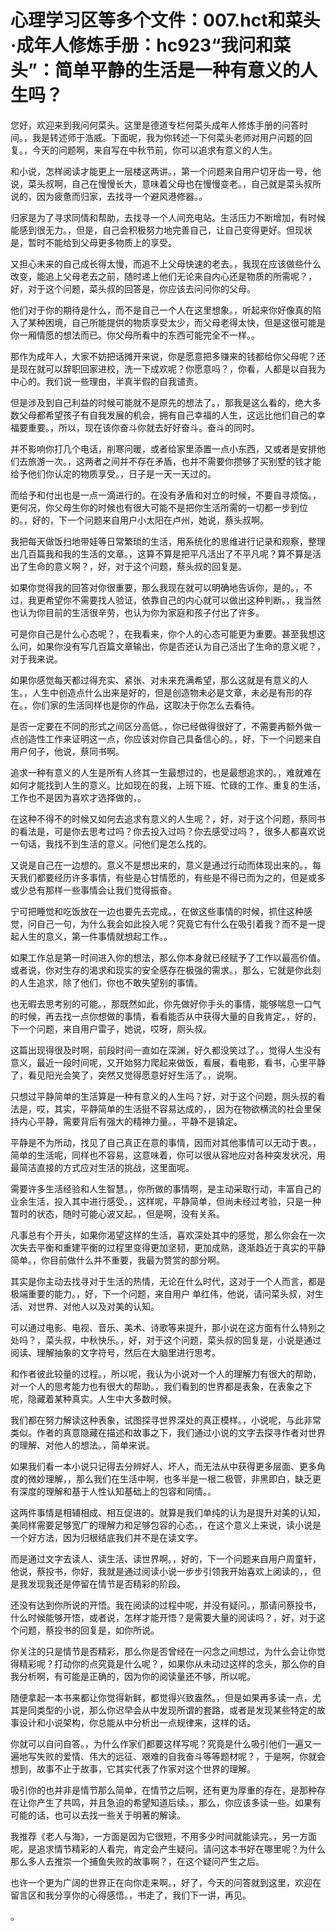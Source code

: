 # 心理学习区等多个文件：007.hct和菜头·成年人修炼手册：hc923“我问和菜头”：简单平静的生活是一种有意义的人生吗？

您好，欢迎来到我问何菜头。这里是德道专栏何菜头成年人修炼手册的问答时间。，我是转述师于浩威。下面呢，我为你转述一下何菜头老师对用户问题的回复。，今天的问题啊，来自写在中秋节前，你可以追求有意义的人生。

和小说，怎样阅读才能更上一层楼这两讲。，第一个问题来自用户切牙齿一号，他说，菜头叔啊，自己在慢慢长大，意味着父母也在慢慢变老。，自己就是菜头叔所说的，因为疲惫而归家，去找寻一个避风港修器。。

归家是为了寻求同情和帮助，去找寻一个人间充电站。生活压力不断增加，有时候能感到很无力。，但是，自己会积极努力地完善自己，让自己变得更好。但现状是，暂时不能给到父母更多物质上的享受。

又担心未来的自己成长得太慢，而追不上父母快速的老去。，我现在应该做些什么改变，能追上父母老去之前，随时递上他们无论来自内心还是物质的所需呢？，好，对于这个问题，菜头叔的回答是，你应该去问问你的父母。

他们对于你的期待是什么，而不是自己一个人在这里想象。，听起来你好像真的陷入了某种困境，自己所能提供的物质享受太少，而父母老得太快，但是这很可能是你一厢情愿的想法而已。你父母所看中的东西可能完全不一样。。

那作为成年人，大家不妨把话摊开来说，你是愿意把多赚来的钱都给你父母呢？还是现在就可以辞职回家进校，洗一下成欢呢？你愿意吗？，你看，人都是以自我为中心的。我们说一些理由，半真半假的自我谴责。

但是涉及到自己利益的时候可能就不是原先的想法了。，那我是这么看的，绝大多数父母都希望孩子有自我发展的机会，拥有自己幸福的人生，这远比他们自己的幸福要重要。，所以，现在该你奋斗你就去好好奋斗。奋斗的同时。

并不影响你打几个电话，削寒问暖，或者给家里添置一点小东西，又或者是安排他们去旅游一次。，这两者之间并不存在矛盾，也并不需要你攒够了买别墅的钱才能给予他们你认定的物质享受。，日子是一天一天过的。

而给予和付出也是一点一滴进行的。在没有矛盾和对立的时候，不要自寻烦恼。，更何况，你父母生你的时候也有很大可能不是把你生活所需的一切都一步到位的。，好的，下一个问题来自用户小太阳在卢州，她说，蔡头叔啊。

我把每天做饭扫地带娃等日常繁琐的生活，用系统化的思维进行记录和观察，整理出几百篇我和我的生活的文章。，这算不算是把平凡活出了不平凡呢？算不算是活出了生命的意义啊？，好，对于这个问题，蔡头叔的回复是。

如果你觉得我的回答对你很重要，那么我现在就可以明确地告诉你，是的。，不过，我更希望你不需要找人验证，依靠自己的内心就可以做出这种判断。，我当然也认为你目前的生活很辛劳，也认为你为家庭和孩子付出了许多。

可是你自己是什么心态呢？，在我看来，你个人的心态可能更为重要。甚至我想这么问，如果你没有写几百篇文章输出，你是否还认为自己活出了生命的意义呢？，对于我来说。

如果你感觉每天都过得充实、紧张、对未来充满希望，那么这就是有意义的人生。，人生中创造点什么出来是好的，但是创造物未必是文章，未必是有形的存在。，你们家的生活同样也是你的作品，这取决于你怎么去看待。

是否一定要在不同的形式之间区分高低。，你已经做得很好了，不需要再额外做一点创造性工作来证明这一点，你应该对你自己具备信心的。，好，下一个问题来自用户何子，他说，蔡同书啊。

追求一种有意义的人生是所有人终其一生最想过的，也是最想追求的。，难就难在如何才能找到人生的意义。比如现在的我，上班下班、忙碌的工作、重复的生活，工作也不是因为喜欢才选择做的，。

在这种不得不的时候又如何去追求有意义的人生呢？，好，对于这个问题，蔡同书的看法是，可是你去思考过吗？你去投入过吗？你去感受过吗？，很多人都喜欢说一句话，我找不到生活的意义。问他们是怎么找的。

又说是自己在一边想的。意义不是想出来的，意义是通过行动而体现出来的。，每天我们都要经历许多事情，有些是心甘情愿的，有些是不得已而为之的，但是或多或少总有那样一些事情会让我们觉得振奋。

宁可把睡觉和吃饭放在一边也要先去完成。，在做这些事情的时候，抓住这种感觉，问自己一句，为什么我会如此投入呢？究竟它有什么在吸引着我？而不是一提起人生的意义，第一件事情就想起工作。。

如果工作总是第一时间进入你的想法，那么你本身就已经赋予了工作以最高价值。或者说，你对生存的渴求和现实的安全感存在极强的需求。，那么，它就是你此刻的人生追求，除了他们，你也不敢失望别的事情。

也无暇去思考别的可能。，那既然如此，你先做好你手头的事情，能够喘息一口气的时候，再去找一点你想做的事情，看看能否从中获得大量的自我肯定。，好的，下一个问题，来自用户雷子，她说，哎呀，厕头叔。

这篇出现得很及时啊，前段时间一直如在深渊，好久都没笑过了。，觉得人生没有意义，最近一段时间呢，又开始努力爬起来做饭，看展，看电影，看书，心里平静了，看见阳光会笑了，突然又觉得愿意好好生活了。，说啊。

只想过平静简单的生活算是一种有意义的人生吗？好，对于这个问题，厕头叔的看法是，哎，其实，平静简单的生活挺不容易达成的，，因为在物欲横流的社会里保持内心平静，需要背后有强大的精神力量。，平静不是镇定。

平静是不为所动，找见了自己真正在意的事情，因而对其他事情可以无动于衷。，简单的生活呢，同样也不容易，这意味着，你可以很从容地应对各种突发状况，用最简洁直接的方式应对生活的挑战，这里面呢。

需要许多生活经验和人生智慧。，你所做的事情啊，是主动采取行动，丰富自己的业余生活，投入其中进行感受。，这样呢，平静简单，但尚未经过考验，只是一种暂时的状态，随时可能心波又起。，但是啊，没有关系。

凡事总有个开头，如果你渴望这样的生活，喜欢深处其中的感觉，那么你会在一次次失去平衡和重建平衡的过程里变得更加坚韧，更加成熟，逐渐趋近于真实的平静简单。，你目前做什么并不重要，我最为赞赏的部分啊。

其实是你主动去找寻对于生活的热情，无论在什么时代，这对于一个人而言，都是极端重要的能力。，好，下一个问题，来自用户 单红伟，他说，请问菜头叔，对生活、对世界、对他人以及对美的认知。

可以通过电影、电视、音乐、美术、诗歌等来提升，那小说在这方面有什么特别之处吗？，菜头叔，中秋快乐。，好，对于这个问题，菜头叔的回复是，小说是通过阅读、理解抽象的文字符号，然后在大脑里进行思考。

和作者彼此较量的过程。，所以呢，我认为小说对一个人的理解力有很大的帮助，对一个人的思考能力也有很大的帮助。，我们看到的世界都是表象，在表象之下呢，隐藏着某种真实。人生中大多数时候。

我们都在努力解读这种表象，试图探寻世界深处的真正模样。，小说呢，与此非常类似。作者的真意隐藏在描述和故事之下，我们通过小说的文字去探寻作者对世界的理解、对他人的想法。，简单来说。

如果我们看一本小说只记得去分辨好人、坏人，而无法从中获得更多层面、更多角度的微妙理解，，那么我们在生活中啊，也多半是一根二极管，非黑即白，缺乏更有深度的理解和基于人性认知基础上的包容和同情。。

这两件事情是相辅相成、相互促进的。就算是我们单纯的认为是提升对美的认知，美同样需要足够宽广的理解力和足够包容的心态。，在这个意义上来说，读小说是一个好方法，因为归根结底我们并不是在读文字。

而是通过文字去读人、读生活、读世界啊。，好的，下一个问题来自用户周童轩，他说，蔡投书，你好，我就是通过阅读小说一步步引领我开始喜欢上阅读的，，但是我发现我还是停留在情节是否精彩的阶段。

还没有达到你所说的开悟。我在阅读的过程中呢，并没有疑问。，那请问蔡投书，什么时候能够开悟，或者说，怎样才能开悟？是需要大量的阅读吗？，好，对于这个问题，蔡投书的回复是，如你所说。

你关注的只是情节是否精彩，那么你是否曾经在一闪念之间想过，为什么会让你觉得精彩呢？打动你的点究竟是什么呢？，如果你从未动过这样的念头，那么你的自我分析啊，有可能是正确的，因为你的阅读量还不够，所以呢。

随便拿起一本书来都让你觉得新鲜，都觉得兴致盎然。，但是如果再多读一点，尤其是同类型的小说，那么你迟早会从中发现所谓的套路，或者是发现某些特定的故事设计和小说架构，你总能从中分析出一点规律来，这样的话。

你就可以自问自答。，为什么作家们都要这样写呢？究竟是什么吸引他们一遍又一遍地写失败的爱情、伟大的远征、艰难的自我奋斗等等题材呢？，于是啊，你就会想到，故事不止于故事，它其实代表了作家对这个世界的理解。

吸引你的也并非是情节那么简单，在情节之后啊，还有更为厚重的存在，是那种存在让你产生了共鸣，并且急迫的希望知道后续。，那么，你应该多读一些。如果有可能的话，也可以去找一些关于明著的解读。

我推荐《老人与海》，一方面是因为它很短，不用多少时间就能读完。，另一方面呢，是追求情节精彩的人看完，肯定会产生疑问。请问这本书好在哪里呢？为什么那么多人去推崇一个捕鱼失败的故事啊？，在这个疑问产生之后。

也许一个更为广阔的世界正在向你走来啊。，好了，今天的问答就到这里，欢迎在留言区和我分享你的心得感悟。，书走了，我们下一讲，再见。

。